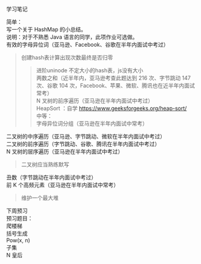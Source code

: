 学习笔记

简单：  
写一个关于 HashMap 的小总结。  
说明：对于不熟悉 Java 语言的同学，此项作业可选做。  
有效的字母异位词（亚马逊、Facebook、谷歌在半年内面试中考过）  
> 创建hash表计算出现次数最终是否归零  
>> 进阶uninode 不定大小的hash表，js没有大小  
两数之和（近半年内，亚马逊考查此题达到 216 次、字节跳动 147 次、谷歌 104 次，Facebook、苹果、微软、腾讯也在近半年内面试常考）  
N 叉树的前序遍历（亚马逊在半年内面试中考过）  
HeapSort ：自学 https://www.geeksforgeeks.org/heap-sort/  
中等：  
字母异位词分组（亚马逊在半年内面试中常考）  

二叉树的中序遍历（亚马逊、字节跳动、微软在半年内面试中考过）  
二叉树的前序遍历（字节跳动、谷歌、腾讯在半年内面试中考过）  
N 叉树的层序遍历（亚马逊在半年内面试中考过）  
> 二叉树应当熟练默写  

丑数（字节跳动在半年内面试中考过）  
前 K 个高频元素（亚马逊在半年内面试中常考）  
> 维护一个最大堆  

下周预习  
预习题目：  
爬楼梯  
括号生成  
Pow(x, n)  
子集  
N 皇后  